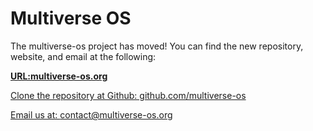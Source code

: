 # Multiverse OS
The multiverse-os project has moved! You can find the new repository, website,
and email at the following:


**[URL:multiverse-os.org](multiverse-os.org)**

[Clone the repository at Github: github.com/multiverse-os](github.com/multiverse-os)

[Email us at: contact@multiverse-os.org](mailto:contact@multiverse-os.org)
